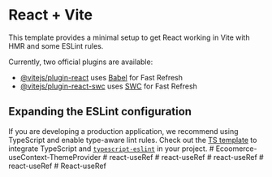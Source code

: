 # React + Vite

This template provides a minimal setup to get React working in Vite with HMR and some ESLint rules.

Currently, two official plugins are available:

- [@vitejs/plugin-react](https://github.com/vitejs/vite-plugin-react/blob/main/packages/plugin-react/README.md) uses [Babel](https://babeljs.io/) for Fast Refresh
- [@vitejs/plugin-react-swc](https://github.com/vitejs/vite-plugin-react-swc) uses [SWC](https://swc.rs/) for Fast Refresh

## Expanding the ESLint configuration

If you are developing a production application, we recommend using TypeScript and enable type-aware lint rules. Check out the [TS template](https://github.com/vitejs/vite/tree/main/packages/create-vite/template-react-ts) to integrate TypeScript and [`typescript-eslint`](https://typescript-eslint.io) in your project.
#   E c o o m e r c e - u s e C o n t e x t - T h e m e P r o v i d e r  
 #   r e a c t - u s e R e f  
 #   r e a c t - u s e R e f  
 #   r e a c t - u s e R e f  
 #   r e a c t - u s e R e f  
 #   R e a c t - u s e R e f  
 